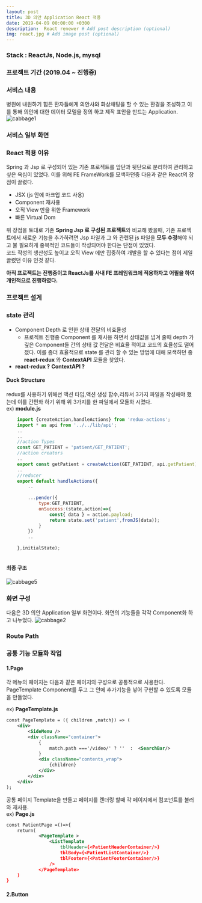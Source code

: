 ```yaml
---
layout: post
title: 3D 의안 Application React 적용
date: 2019-04-09 00:00:00 +0300
description:  React renewer # Add post description (optional)
img: react.jpg # Add image post (optional)
---
```

### Stack : ReactJs, Node.js, mysql
### 프로젝트 기간 (2019.04 ~ 진행중)
### 서비스 내용
병원에 내원하기 힘든 환자들에게 의안사와 화상채팅을 할 수 있는 환경을 조성하고 이를 통해  의안에 대한 데이터 모델을 정의 하고 제작 표안을 만드는 Application.
![cabbage1]({{site.baseurl}}/assets/img/cabbage1.jpg)    

### 서비스 일부 화면


### React 적용 이유
Spring 과 Jsp 로 구성되어 있는 기존 프로젝트를 앞단과 뒷단으로 분리하여 관리하고 싶은 욕심이 있었다. 
이를 위해 FE FrameWork를 모색하던중 다음과 같은 React의 장점이 끌렸다.

- JSX (js 안에 마크업 코드 사용)
- Component 재사용 
- 오직 View 만을 위한 Framework
- 빠른 Virtual Dom

위 장점을 토대로 기존 **Spring Jsp 로 구성된 프로젝트**와 비교해 봤을때, 기존 프로젝트에서 새로운 기능을 추가하려면
Jsp 파일과 그 와 관련된 js 파일을 **모두 수정**해야 되고 불 필요하게 중복적인 코드들이 작성되어야 한다는 단점이 있었다.  
코드 작성의 생산성도 높이고 오직 View 에만 집중하여 개발을 할 수 있다는 점이 제일 끌렸던 이유 인것 같다.

**아직 프로젝트는 진행중이고 ReactJs를 사내 FE 프레임워크에 적용하자고 어필을 하여 개인적으로 진행하였다.**
### 프로젝트 설계

### state 관리
- Component Depth 로 인한 상태 전달의 비효율성  
    - 프로젝트 진행중 Component 를 재사용 하면서 상태값을 넘겨 줄때 depth 가 깊은 Component들 간의 상태 값 전달은 비효율 적이고 코드의 효율성도 떨어졌다. 이를 좀더 효율적으로 state 를 관리 할 수 있는 방법에 대해 모색하던 중 **react-redux** 와 **ContextAPI** 모듈을 찾았다.  
- **react-redux ?** **ContextAPI ?**

#### Duck Structure
redux를 사용하기 위해선 액션 타입,액션 생성 함수,리듀서 3가지 파일을 작성해야 했는데 이를 간편화 하기 위해 위 3가지를 한 파일에서 모듈화 시켰다.  
ex) **module.js**   
```javascript    
    import {createAction,handleActions} from 'redux-actions';
    import * as api from '../../lib/api';
    ..
    ..
    //action Types
    const GET_PATIENT = 'patient/GET_PATIENT';
    //action creators
    ..
    export const getPatient = createAction(GET_PATIENT, api.getPatient);
    ..
    //reducer
    export default handleActions({
        ..
        
        ...pender({
            type:GET_PATIENT,
            onSuccess:(state,action)=>{
                const{ data } = action.payload;
                return state.set('patient',fromJS(data));
            }
        })
        ..
        
    },initialState);
    
```   

#### 최종 구조 
![cabbage5]({{stie.baseurl}}/assets/img/cabbage5.jpg)    

### 화면 구성
다음은 3D 의안 Application 일부 화면이다. 화면의 기능들을 각각 Component화 하고 나누었다.
![cabbage2]({{site.baseurl}}/assets/img/cabbage2.jpg)   

### Route Path



### 공통 기능 모듈화 작업
#### 1.Page

각 메뉴의 페이지는 다음과 같은 페이지의 구성으로 공통적으로 사용한다.
PageTemplate Component를 두고 그 안에 추가기능을 넣어 구현할 수 있도록 모듈을 만들었다.      

ex) **PageTemplate.js**  
```xml      
const PageTemplate = ({ children ,match}) => (
    <div>
        <SideMenu />
        <div className="container">
            {
                match.path ==='/video/' ? ''  :  <SearchBar/>
            }
            <div className="contents_wrap">
                {children}
            </div>
        </div>
    </div>
);


```
공통 페이지 Template을 만들고 페이지를 렌더링 할때 각 페이지에서 컴포넌트를 불러와 재사용.  
ex) **Page.js**  
```xml      
const PatientPage =()=>{
    return(
            <PageTemplate >
                <ListTemplate
                    tblHeader={<PatientHeaderContainer/>}
                    tblBody={<PatientListContainer/>}
                    tblFooter={<PatientFooterContainer/>}
                />
            </PageTemplate>
    )
}
```

#### 2.Button 



